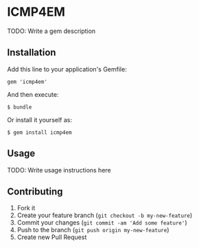 # ICMP4EM

TODO: Write a gem description

## Installation

Add this line to your application's Gemfile:

    gem 'icmp4em'

And then execute:

    $ bundle

Or install it yourself as:

    $ gem install icmp4em

## Usage

TODO: Write usage instructions here

## Contributing

1. Fork it
2. Create your feature branch (`git checkout -b my-new-feature`)
3. Commit your changes (`git commit -am 'Add some feature'`)
4. Push to the branch (`git push origin my-new-feature`)
5. Create new Pull Request
